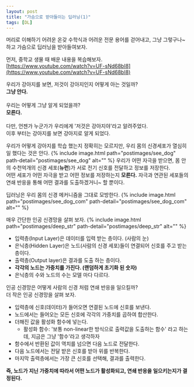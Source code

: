 ```yaml
---
layout: post
title: "가슴으로 받아들이는 딥러닝(1)"
tags: [DL]
---
```

머리로 이해하기 어려운 온갖 수학식과 어려운 전문 용어를 걷어내고, 그냥 그렇구나~ 하고 가슴으로 딥러닝을 받아들여보자.

먼저, 중학교 생물 때 배운 내용을 복습해보자.<br>
[https://www.youtube.com/watch?v=UF-sNd68bI8](https://www.youtube.com/watch?v=UF-sNd68bI8)


우리가 강아지를 보면, 저것이 강아지인지 어떻게 아는 것일까?<br>
**그냥 안다.**<br><br>
우리는 어떻게 그냥 알게 되었을까?<br>
**모른다.**<br><br>
다만, 언젠가 누군가가 우리에게 '저것은 강아지야'라고 알려주었다.<br>
이후 부터는 강아지를 보면 강아지로 알게 되었다.<br>

우리가 어떻게 강아지를 학습 했는지 정확히는 모르지만, 우리 몸의 신경세포가 열심히 일 했다는 것은 안다. 
{% include image.html path="postimages/see_dog" path-detail="postimages/see_dog" alt="" %}
우리가 어떤 자극을 받으면, 몸 안의 수천억개의 신경 세포(**뉴런**)가 서로 전기 신호를 전달하고 정보를 저장한다.<br>
어떤 세포가 어떤 자극을 받고 어떤 정보를 저장하는지 **모른다.** 자극과 연관된 세포들의 연쇄 반응을 통해 어떤 결과를 도출하겠거니~ 할 뿐이다.


딥러닝은 우리 몸의 신경 메커니즘을 그대로 모방한다.
{% include image.html path="postimages/see_dog_com" path-detail="postimages/see_dog_com" alt="" %}


매우 간단한 인공 신경망을 살펴 보자.
{% include image.html path="postimages/deep_str" path-detail="postimages/deep_str" alt="" %}
- 입력층(Input Layer)은 데이터를 입력 받는 층이다. (사람의 눈)
- 은닉층(Hidden Layer)은 노드(사람의 신경 세포)들이 연결되어 신호를 주고 받는 층이다.
- 출력층(Output layer)은 결과를 도출 하는 층이다.
- **각각의 노드는 가중치를 가진다. (랜덤하게 초기화 된 숫자)**
- 은닉층의 수와 노드의 수는 모델 마다 다르다.


인공 신경망은 어떻게 사람의 신경 처럼 연쇄 반응을 일으킬까?<br>
더 작은 인공 신경망을 살펴 보자.
- 입력층에 신호(데이터)가 들어오면 연결된 노드에 신호를 보낸다.
- 노드에서는 들어오는 모든 신호에 각각의 가중치를 곱하여 합산한다.
- 더해진 값을 활성화 함수에 넣는다.
    - 활성화 함수: '보통 non-linear한 방식으로 출력값을 도출하는 함수' 라고 하는데, 지금은 그냥 '함수'라고 생각하자
- 함수에서 반환된 값이 역치를 넘으면 다음 노드로 전달한다.
- 다음 노드에서는 전달 받은 신호를 받아 위를 반복한다.
- 마지막 출력층에서는 가장 큰 신호를 선택해, 결과를 출력한다.




**즉, 노드가 지닌 가중치에 따라서 어떤 노드가 활성화되고, 연쇄 반응을 일으키는지가 결정된다.**<br>

